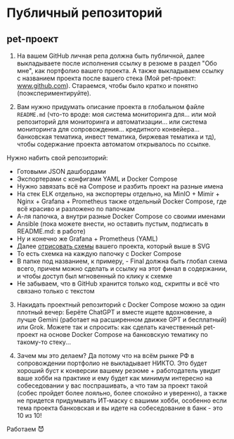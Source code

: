 # Публичный репозиторий

## pet-проект

1. На вашем GitHub личная репа должна быть публичной, далее выкладываете после исполнения ссылку в резюме в раздел "Обо мне", как портфолио вашего проекта. А также выкладываем ссылку с названием проекта после вашего стека (Мой pet-проект: www.github.com). Стараемся, чтобы было кратко и понятно (поэкспериментируйте). 

2. Вам нужно придумать описание проекта в глобальном файле `README.md` (что-то вроде: моя система мониторинга для... или мой репозиторий для мониторинга и автоматизации... или система мониторинга для сопровождения... кредитного конвейера... банковская тематика, инвест тематика, биржевая тематика и тд), чтобы содержание проекта автоматом открывалось по ссылке.

Нужно набить свой репозиторий:

- Готовыми JSON дашбордами
- Экспортерами с конфигами YAML и Docker Compose
- Нужно завязать всё на Compose и разбить проект на разные имена
- На стек ELK отдельно, на экспортеры отдельно, на MinIO + Mimir + Nginx + Grafana + Prometheus также отдельный Docker Compose, где всё красиво и разложено по папочкам
- А-ля папочка, а внутри разные Docker Compose со своими именами
- Ansible (пока можете внести, но оставить пустым, подписать в README.md: в работе)
- Ну и конечно же Grafana + Prometheus (YAML)
- Далее [отрисовать схемы](https://github.com/lamjob1993/linux-monitoring/blob/main/README.md) вашего проекта, который выше в SVG
- То есть схемка на каждую папочку с Docker Compose
- В папке под названием, к примеру, - Final должна быть глобал схема всего, причем можно сделать и ссылку на этот финал в содержании, и чтобы доступ был мгновенный по клику к схемке
- Не забываем, что в GitHub хранится только код, скрипты и всё что связано только с текстом

3. Накидать проектный репозиторий с Docker Compose можно за один плотный вечер: Берёте ChatGPT и вместе ищете вдохновение, а лучше Gemini (работает на расширенном движке GPT и бесплатный) или Grok. Можете так и спросить: как сделать качественный pet-проект на основе Docker Compose на банковскую тематику по такому-то стеку...

4. Зачем мы это делаем? Да потому что на всём рынке РФ в сопровождении портфолио не выкладывает НИКТО. Это будет хороший буст к конверсии вашему резюме + работодатель увидит ваше хобби на практике и ему будет как минимум интересно на собеседовании у вас поспрашивать, а что там за проект такой (собес пройдет более лояльно, более спокойно и уверенно), а также не придется придумывать ИТ-маску с вашими хобби, особенно если тема проекта банковская и вы идете на собеседование в банк - это 10 из 10!

Работаем 😈

